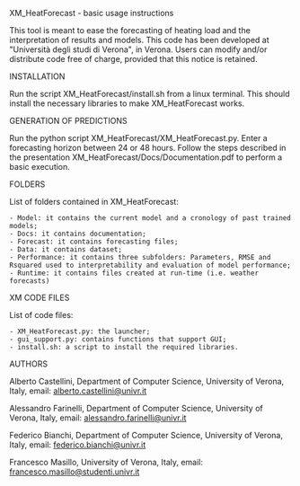 XM_HeatForecast - basic usage instructions

This tool is meant to ease the forecasting of heating load and the interpretation of results and models. This code has been developed at "Università degli studi di Verona", in Verona. Users can modify and/or distribute code free of charge, provided that this notice is retained.

INSTALLATION

Run the script XM_HeatForecast/install.sh from a linux terminal. This should install the necessary libraries to make XM_HeatForecast works.

GENERATION OF PREDICTIONS

Run the python script XM_HeatForecast/XM_HeatForecast.py. Enter a forecasting horizon between 24 or 48 hours. Follow the steps described in the presentation XM_HeatForecast/Docs/Documentation.pdf to perform a basic execution.

FOLDERS

List of folders contained in XM_HeatForecast: 

	- Model: it contains the current model and a cronology of past trained models;
	- Docs: it contains documentation;
	- Forecast: it contains forecasting files;
	- Data: it contains dataset;
	- Performance: it contains three subfolders: Parameters, RMSE and Rsquared used to interpretability and evaluation of model performance;
	- Runtime: it contains files created at run-time (i.e. weather forecasts)

XM CODE FILES

List of code files:

	- XM_HeatForecast.py: the launcher;
	- gui_support.py: contains functions that support GUI;
	- install.sh: a script to install the required libraries.

AUTHORS

Alberto Castellini, Department of Computer Science, University of Verona, Italy, email: alberto.castellini@univr.it

Alessandro Farinelli, Department of Computer Science, University of Verona, Italy, email: alessandro.farinelli@univr.it

Federico Bianchi, Department of Computer Science, University of Verona, Italy, email: federico.bianchi@univr.it

Francesco Masillo, University of Verona, Italy, email: francesco.masillo@studenti.univr.it
